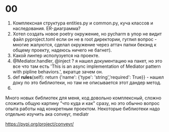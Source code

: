 00
==

1) Комплексная структура entities.py и common.py, куча классов и наследования. ER-диаграмма?
2) Хотел создать новое poetry окружение, но pycharm в упор не видит файл pyproject.toml если он не в root директории, гуглил вопрос - многие жалуются, сделал окружение через аттач папки бекэнд к общему проекту, надеюсь ничего не багнет).
3) Какой линтер исполузуется на проекте.
4) @Mediator.handler, @inject ? я нашел документацию на пакет, но это все что там есть 'This is an async implementation of Mediator pattern with pipline behaviors.', вкратце зачем он.
5) def __rules__(self): return {'name': {'type': 'string','required': True}} - нашел доку по это библиотеки, но там не описывается этот дандер метод.
6) 












Много новых библиотек для меня, код довольно комплексный, сложно сложить общую картину "что куда и как" сразу, но это обычно вопрос опыта работы над конкретным проектом. Некоторые библиотеки надо отдельно изучить ака conveyr, mediatr

https://pypi.org/project/conveyr/